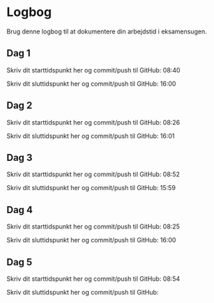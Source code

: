 # Logbog
Brug denne logbog til at dokumentere din arbejdstid i eksamensugen.

## Dag 1
Skriv dit starttidspunkt her og commit/push til GitHub: 
08:40

Skriv dit sluttidspunkt her og commit/push til GitHub: 
16:00

## Dag 2
Skriv dit starttidspunkt her og commit/push til GitHub: 08:26

Skriv dit sluttidspunkt her og commit/push til GitHub: 16:01

## Dag 3
Skriv dit starttidspunkt her og commit/push til GitHub: 08:52

Skriv dit sluttidspunkt her og commit/push til GitHub: 15:59

## Dag 4
Skriv dit starttidspunkt her og commit/push til GitHub: 08:25

Skriv dit sluttidspunkt her og commit/push til GitHub: 16:00

## Dag 5
Skriv dit starttidspunkt her og commit/push til GitHub: 08:54

Skriv dit sluttidspunkt her og commit/push til GitHub: 
